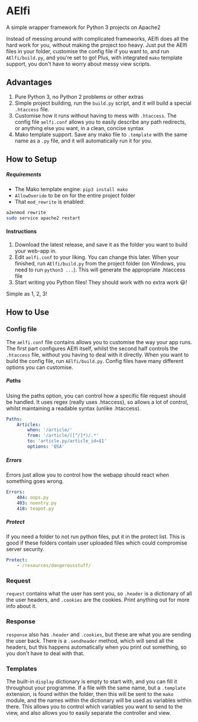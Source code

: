 # AElfi
A simple wrapper framework for Python 3 projects on Apache2

Instead of messing around with complicated frameworks, AElfi does all the hard work for you, without making the project too heavy. Just put the AElfi files in your folder, customise the config file if you want to, and run `AElfi/build.py`, and you're set to go! Plus, with integrated `mako` template support, you don't have to worry about messy view scripts.

## Advantages

 1. Pure Python 3, no Python 2 problems or other extras
 2. Simple project building, run the `build.py` script, and it will build a special `.htaccess` file.
 3. Customise how it runs without having to mess with `.htaccess`. The config file `aelfi.conf` allows you to easily describe any path redirects, or anything else you want, in a clean, concise syntax
 4. Mako template support. Save any mako file to `.template` with the same name as a `.py` file, and it will automatically run it for you.

## How to Setup
##### Requirements

- The Mako template engine: `pip3 install mako`
- `AllowOveride` to be on for the entire project folder
- That `mod_rewrite` is enabled:  
```bash
a2enmod rewrite
sudo service apache2 restart
 ```
#### Instructions
1. Download the latest release, and save it as the folder you want to build your web-app in.
2. Edit `aelfi.conf` to your liking. You can change this later. When your finished, run `AElfi/build.py` from the project folder (on Windows, you need to run `python3 ...`). This will generate the appropriate .htaccess file
3. Start writing you Python files! They should work with no extra work :smiley:!

Simple as 1, 2, 3!

## How to Use
### Config file
The `aelfi.conf` file contains allows you to customise the way your app runs. The first part configures AElfi itself, whilst the second half controls the `.htaccess` file, without you having to deal with it directly. When you want to build the config file, run `AElfi/build.py`. Config files have many different options you can customise.
##### Paths
Using the paths option, you can control how a specific file request should be handled. It uses regex (really uses .htaccess), so allows a lot of control, whilst maintaining a readable syntax (unlike .htaccess).
```YAML
Paths:
    Articles:
        when: '/article/'
        from: '/article/([^/]*)/.*'
        to: 'article.py/article_id=$1'
        options: 'QSA'
```
##### Errors
Errors just allow you to control how the webapp should react when something goes wrong.
```YAML
Errors:
    404: oops.py
    403: noentry.py
    418: teapot.py
```

##### Protect
If you need a folder to not run python files, put it in the protect list. This is good if these folders contain user uploaded files which could compromise server security.
```YAML
Protect:
    - /resources/dangerousstuff/
```

### Request
`request` contains what the user has sent you, so `.header` is a dictionary of all the user headers, and `.cookies` are the cookies. Print anything out for more info about it. 

### Response
`response` also has `.header` and `.cookies`, but these are what you are sending the user back. There is a `.sendheader` method, which will send all the headers, but this happens automatically when you print out something, so you don't have to deal with that.

### Templates
The built-in `display` dictionary is empty to start with, and you can fill it throughout your programme. If a file with the same name, but a `.template` extension, is found within the folder, then this will be sent to the `mako` module, and the names within the dictionary will be used as variables within there. This allows you to control which variables you want to send to the view, and also allows you to easily separate the controller and view.
